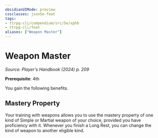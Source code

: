 ```yaml
---
obsidianUIMode: preview
cssclasses: json5e-feat
tags:
- ttrpg-cli/compendium/src/5e/xphb
- ttrpg-cli/feat
aliases: ["Weapon Master"]
---
```

# Weapon Master
*Source: Player's Handbook (2024) p. 209*  

**Prerequisite**: 4th

You gain the following benefits.

## Mastery Property

Your training with weapons allows you to use the mastery property of one kind of Simple or Martial weapon of your choice, provided you have proficiency with it. Whenever you finish a Long Rest, you can change the kind of weapon to another eligible kind.